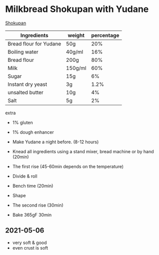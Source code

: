 # Milkbread Shokupan with Yudane


[Shokupan](https://www.chopstickchronicles.com/shokupan-japanese-fluffy-white-bread/)

Ingredients | weight | percentage
--- | --- | ---
Bread flour for Yudane | 50g | 20%
Boiling water | 40g/ml | 16%
Bread flour | 200g | 80%
Milk | 150g/ml | 60%
Sugar | 15g | 6%
Instant dry yeast | 3g | 1.2%
unsalted butter | 10g | 4%
Salt | 5g | 2%

extra
- 1% gluten
- 1% dough enhancer


- Make Yudane a night before. (8-12 hours)
- Knead all ingredients using a stand mixer, bread machine or by hand (20min)
- The first rise (45-60min depends on the temperature)
- Divide & roll
- Bench time (20min)
- Shape
- The second rise (30min)
- Bake 365gF 30min

## 2021-05-06
- very soft & good
- even crust is soft